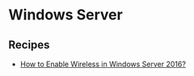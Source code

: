 # Windows Server

## Recipes

- [How to Enable Wireless in Windows Server 2016?](https://www.technig.com/enable-wireless-windows-server/)
